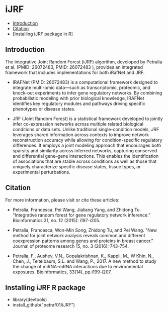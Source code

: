 # iJRF

* [Introduction](#introduction)
* [Citation](#citation)
* [Installing iJRF package in R]


## Introduction
The integrative Joint Random Forest (iJRF) algorithm, developed by Petralia et al. (PMID: 26072483, PMID: 26072483 ), provides an integrated framework that includes implementations for both iRafNet and JRF.

* IRAFNet (PMID: 26072483) is a computational framework designed to integrate multi-omic data—such as transcriptomic, proteomic, and knock-out experiments to infer gene regulatory networks. By combining probabilistic modeling with prior biological knowledge, IRAFNet identifies key regulatory modules and pathways driving specific phenotypes or disease states.

* JRF (Joint Random Forest) is a statistical framework developed to jointly infer co-expression networks across multiple related biological conditions or data sets. Unlike traditional single-condition models, JRF leverages shared information across contexts to improve network reconstruction accuracy while allowing for condition-specific regulatory differences. It employs a joint modeling approach that encourages both sparsity and similarity across inferred networks, capturing conserved and differential gene–gene interactions. This enables the identification of associations that are stable across conditions as well as those that uniquely characterize specific disease states, tissue types, or experimental perturbations.

## Citation
For more information, please visit or cite these articles: 

* Petralia, Francesca, Pei Wang, Jialiang Yang, and Zhidong Tu. "Integrative random forest for gene regulatory network inference." Bioinformatics 31, no. 12 (2015): i197-i205.

* Petralia, Francesca, Won-Min Song, Zhidong Tu, and Pei Wang. "New method for joint network analysis reveals common and different coexpression patterns among genes and proteins in breast cancer." Journal of proteome research 15, no. 3 (2016): 743-754.

* Petralia, F., Aushev, V.N., Gopalakrishnan, K., Kappil, M., W Khin, N., Chen, J., Teitelbaum, S.L. and Wang, P., 2017. A new method to study the change of miRNA–mRNA interactions due to environmental exposures. Bioinformatics, 33(14), pp.i199-i207.


## Installing iJRF R package

* library(devtools)
* install_github("petraf01/iJRF")
